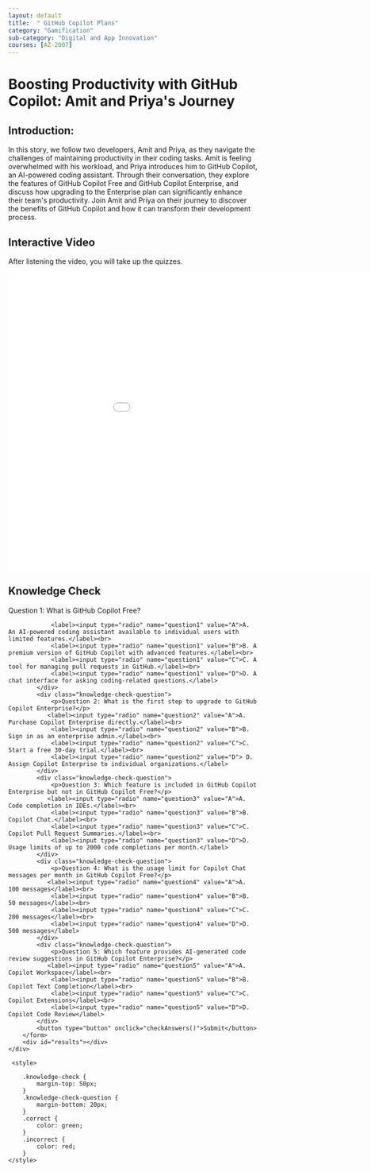 ```yaml
---
layout: default
title:  " GitHub Copilot Plans"
category: "Gamification"
sub-category: "Digital and App Innovation"
courses: [AZ-2007]
---
```


#  Boosting Productivity with GitHub Copilot: Amit and Priya's Journey

## Introduction:
In this story, we follow two developers, Amit and Priya, as they navigate the challenges of maintaining productivity in their coding tasks. Amit is feeling overwhelmed with his workload, and Priya introduces him to GitHub Copilot, an AI-powered coding assistant. Through their conversation, they explore the features of GitHub Copilot Free and GitHub Copilot Enterprise, and discuss how upgrading to the Enterprise plan can significantly enhance their team's productivity. Join Amit and Priya on their journey to discover the benefits of GitHub Copilot and how it can transform their development process.

## Interactive Video 

After listening the video, you will take up the quizzes.

<iframe class="smart-player-embed-iframe" id="embeddedSmartPlayerInstance" src="/iengage/project-files/gamification/Digital%20and%20App%20Innovation/videos/githubplan/GitHub_player.html?embedIFrameId=embeddedSmartPlayerInstance" width="1024" height="600" scrolling="no" frameborder="0" webkitAllowFullScreen mozallowfullscreen allowFullScreen></iframe>

  <div class="knowledge-check">
        <h2>Knowledge Check</h2>
        <form id="knowledgeCheckForm">
            <div class="knowledge-check-question">
                <p>Question 1: What is GitHub Copilot Free?</p>
                
                <label><input type="radio" name="question1" value="A">A. An AI-powered coding assistant available to individual users with limited features.</label><br>
                <label><input type="radio" name="question1" value="B">B. A premium version of GitHub Copilot with advanced features.</label><br>
                <label><input type="radio" name="question1" value="C">C. A tool for managing pull requests in GitHub.</label><br>
                <label><input type="radio" name="question1" value="D">D. A chat interface for asking coding-related questions.</label>
            </div>
            <div class="knowledge-check-question">
                <p>Question 2: What is the first step to upgrade to GitHub Copilot Enterprise?</p>
               <label><input type="radio" name="question2" value="A">A. Purchase Copilot Enterprise directly.</label><br>
                <label><input type="radio" name="question2" value="B">B. Sign in as an enterprise admin.</label><br>
                <label><input type="radio" name="question2" value="C">C. Start a free 30-day trial.</label><br>
                <label><input type="radio" name="question2" value="D"> D. Assign Copilot Enterprise to individual organizations.</label>
            </div>
            <div class="knowledge-check-question">
                <p>Question 3: Which feature is included in GitHub Copilot Enterprise but not in GitHub Copilot Free?</p>
               <label><input type="radio" name="question3" value="A">A. Code completion in IDEs.</label><br>
                <label><input type="radio" name="question3" value="B">B. Copilot Chat.</label><br>
                <label><input type="radio" name="question3" value="C">C. Copilot Pull Request Summaries.</label><br>
                <label><input type="radio" name="question3" value="D">D. Usage limits of up to 2000 code completions per month.</label>
            </div>
            <div class="knowledge-check-question">
                <p>Question 4: What is the usage limit for Copilot Chat messages per month in GitHub Copilot Free?</p>
               <label><input type="radio" name="question4" value="A">A. 100 messages</label><br>
                <label><input type="radio" name="question4" value="B">B. 50 messages</label><br>
                <label><input type="radio" name="question4" value="C">C. 200 messages</label><br>
                <label><input type="radio" name="question4" value="D">D. 500 messages</label>
            </div>            
            <div class="knowledge-check-question">
                <p>Question 5: Which feature provides AI-generated code review suggestions in GitHub Copilot Enterprise?</p>
               <label><input type="radio" name="question5" value="A">A. Copilot Workspace</label><br>
                <label><input type="radio" name="question5" value="B">B. Copilot Text Completion</label><br>
                <label><input type="radio" name="question5" value="C">C. Copilot Extensions</label><br>
                <label><input type="radio" name="question5" value="D">D. Copilot Code Review</label>
            </div>               
            <button type="button" onclick="checkAnswers()">Submit</button>
        </form>
        <div id="results"></div>
    </div>

    
  <script>


            function checkAnswers() {
            const answers = {
                question1: 'A',
                question2: 'B',
                question3: 'C',
                question4: 'B',
                question5: 'D'
            
               
            };

            let score = 0;
            const form = document.getElementById('knowledgeCheckForm');
            const results = document.getElementById('results');
            results.innerHTML = '';

            for (const [question, correctAnswer] of Object.entries(answers)) {
                const selected = form.querySelector(`input[name="${question}"]:checked`);
                const questionElement = form.querySelector(`input[name="${question}"][value="${correctAnswer}"]`).parentElement;
                if (selected && selected.value === correctAnswer) {
                    score++;
                    questionElement.classList.add('correct');
                } else if (selected) {
                    selected.parentElement.classList.add('incorrect');
                    questionElement.classList.add('correct');
                } else {
                    questionElement.classList.add('correct');
                }
            }

  

            results.innerHTML = `You got ${score} out of ${Object.keys(answers).length} correct.`;
        }
    </script>
     <style>
      
        .knowledge-check {
            margin-top: 50px;
        }
        .knowledge-check-question {
            margin-bottom: 20px;
        }
        .correct {
            color: green;
        }
        .incorrect {
            color: red;
        }
    </style>


